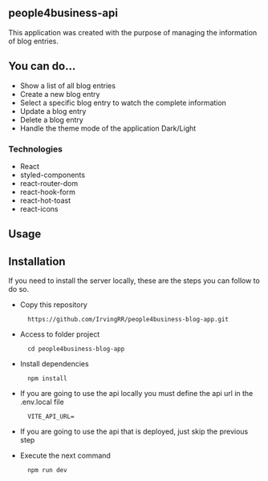 ## people4business-api
This application was created with the purpose of managing the information of blog entries.

## You can do...
- Show a list of all blog entries
- Create a new blog entry
- Select a specific blog entry to watch the complete information
- Update a blog entry
- Delete a blog entry
- Handle the theme mode of the application Dark/Light

### Technologies
- React
- styled-components
- react-router-dom
- react-hook-form
- react-hot-toast
- react-icons

## Usage



## Installation
If you need to install the server locally, these are the steps you can follow to do so.

- Copy this repository

        https://github.com/IrvingRR/people4business-blog-app.git

- Access to folder project

        cd people4business-blog-app

- Install dependencies

        npm install

- If you are going to use the api locally you must define the api url in the .env.local file

        VITE_API_URL=

- If you are going to use the api that is deployed, just skip the previous step

- Execute the next command

        npm run dev